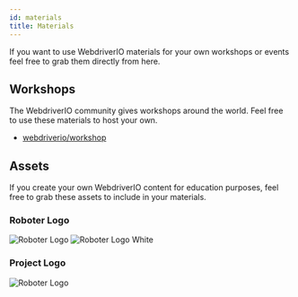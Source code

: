 ```yaml
---
id: materials
title: Materials
---
```


If you want to use WebdriverIO materials for your own workshops or events feel free to grab them directly from here.

## Workshops

The WebdriverIO community gives workshops around the world. Feel free to use these materials to host your own.

- [webdriverio/workshop](https://github.com/webdriverio/workshop)

## Assets

If you create your own WebdriverIO content for education purposes, feel free to grab these assets to include in your materials.

### Roboter Logo

![Roboter Logo](/img/materials/robot.svg "Roboter Logo")
![Roboter Logo White](/img/materials/robot-white.svg "Roboter Logo White")

### Project Logo

![Roboter Logo](/img/materials/logo.svg "Project Logo")
